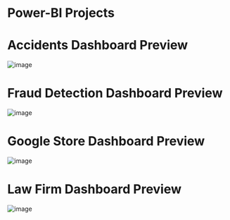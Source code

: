 # Power-BI Projects

# Accidents Dashboard Preview
![image](https://github.com/user-attachments/assets/02384b49-86f5-4dc1-ae61-7e0c749a5c58)

# Fraud Detection Dashboard Preview
![image](https://github.com/user-attachments/assets/979f7f4d-ef28-402a-9d5e-22a793c2cb9f)

# Google Store Dashboard Preview
![image](https://github.com/user-attachments/assets/134b89ac-2c68-486b-8cde-2bdd14fbcf47)

# Law Firm Dashboard Preview
![image](https://github.com/user-attachments/assets/f8654f3d-15bb-4318-af7d-5314d7ca89de)
